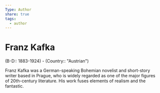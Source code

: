 ```yaml
---
Type: Author
share: true
tags:
  - author
---
```


# Franz Kafka
(B-D:: 1883-1924) - (Country:: "Austrian")


Franz Kafka was a German-speaking Bohemian novelist and short-story writer based in Prague, who is widely regarded as one of the major figures of 20th-century literature. His work fuses elements of realism and the fantastic.